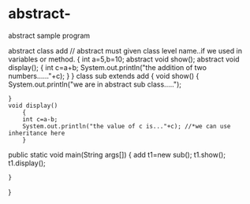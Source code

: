 # abstract-
abstract sample program

abstract class add // abstract must given class level name..if we used in variables or method. 
{
int a=5,b=10;
	abstract void show();
	abstract void display();
	{
	int c=a+b;
	System.out.println("the addition of two numbers......"+c);
	}
}
class sub extends add
{
	void show()
	{
	System.out.println("we are in abstract sub class.....");
	
	}
	void display()
		{
		int c=a-b;
		System.out.println("the value of c is..."+c); //*we can use inheritance here
		}
	
public static void main(String args[])
	{
	add t1=new sub();
	t1.show();
	t1.display();
	
	}	
}
